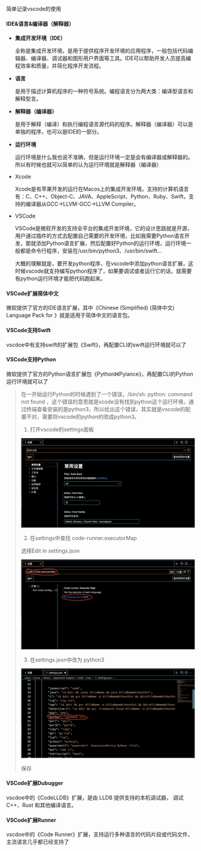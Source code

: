 简单记录vscode的使用

#### IDE&语言&编译器（解释器）

- **集成开发环境（IDE）**

  全称是集成开发环境，是用于提供程序开发环境的应用程序，一般包括代码编辑器、编译器、调试器和图形用户界面等工具。IDE可以帮助开发人员提高编程效率和质量，并简化程序开发流程。

- **语言**

  是用于描述计算机程序的一种符号系统。编程语言分为两大类：编译型语言和解释型言。

- **解释器（编译器）**

  是用于解释（编译）和执行编程语言源代码的程序。解释器（编译器）可以是单独的程序，也可以是IDE的一部分。

- **运行环境**

  运行环境是什么我也说不准确，但是运行环境一定是会有编译器或解释器的。所以有时候也就可以简单的认为运行环境就是解释器（编译器）

- Xcode

  Xcode是有苹果开发的运行在Macos上的集成开发环境，支持的计算机语言有：C、C++、Object-C、JAVA、AppleScript、Python、Ruby、Swift，支持的编译器从GCC->LLVM-GCC->LLVM Compiler。

- VSCode

  VSCode是微软开发的支持全平台的集成开发环境，它的设计思路就是开源，用户通过插件的方式去配置自己需要的开发环境，比如我需要Python语言开发，那就添加Python语言扩展，然后配置好Python的运行环境，运行环境一般都是命令行程序，安装在/usr/bin/python3、/usr/bin/swift...

  大概的理解就是，要开发python程序，在vscode中添加python语言扩展，这时候vscode就支持编写python程序了，如果要调试或者运行它的话，就需要有python运行环境才能把代码跑起来。

#### VSCode扩展简体中文

微软提供了官方的IDE语言扩展，其中《Chinese (Simplified) (简体中文) Language Pack for 》就是适用于简体中文的语言包。

#### VSCode支持Swift

vscdoe中有支持swift的扩展包《Swift》，再配置CLI的swift运行环境就可以了

#### VSCode支持Python

微软提供了官方的Python语言扩展包《Python》《Pylance》，再配置CLI的Python运行环境就可以了

>在一开始运行Python的时候遇到了一个错误，/bin/sh: python: command not found ，这个错误的意思就是xcode没有找到python这个运行环境，通过终端查看安装的是python3，所以给出这个错误，其实就是vscode的配置不对，需要将vscode的python的改成python3。
>
>1. 打开vscode的settings面板
>
>   ![VSCode-Settinngs-Python1](../assets/VSCode-Settinngs-Python1.png)
>
>2. 在settings中查找 code-runner.executorMap
>
>   选择Edit in settings.json 
>
>   ![VSCode-Settinngs-Python2](../assets/VSCode-Settinngs-Python2.png)
>
>3. 在settings.json中改为 python3 
>
>   ![VSCode-Settinngs-Python3](../assets/VSCode-Settinngs-Python3.png)
>
>   保存

#### VSCode扩展Dubugger

vscdoe中的《CodeLLDB》扩展，是由 LLDB 提供支持的本机调试器， 调试 C++、Rust 和其他编译语言。

#### VSCode扩展Runner

vscdoe中的《Code Runner》扩展，支持运行多种语言的代码片段或代码文件，主流语言几乎都已经支持了

